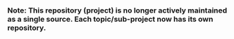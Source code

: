 ### Note: This repository (project) is no longer actively maintained as a single source. Each topic/sub-project now has its own repository.

